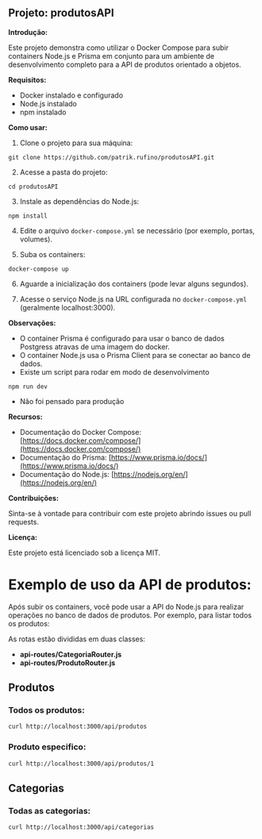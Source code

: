 ## Projeto: produtosAPI

**Introdução:**

Este projeto demonstra como utilizar o Docker Compose para subir containers Node.js e Prisma em conjunto para um ambiente de desenvolvimento completo para a API de produtos orientado a objetos.

**Requisitos:**

* Docker instalado e configurado
* Node.js instalado
* npm instalado

**Como usar:**

1. Clone o projeto para sua máquina:

```
git clone https://github.com/patrik.rufino/produtosAPI.git
```

2. Acesse a pasta do projeto:

```
cd produtosAPI
```

3. Instale as dependências do Node.js:

```
npm install
```

4. Edite o arquivo `docker-compose.yml` se necessário (por exemplo, portas, volumes).

5. Suba os containers:

```
docker-compose up
```

6. Aguarde a inicialização dos containers (pode levar alguns segundos).

7. Acesse o serviço Node.js na URL configurada no `docker-compose.yml` (geralmente localhost:3000).

**Observações:**

* O container Prisma é configurado para usar o banco de dados Postgress atravas de uma imagem do docker.
* O container Node.js usa o Prisma Client para se conectar ao banco de dados.
* Existe um script para rodar em modo de desenvolvimento
```
npm run dev
```
* Não foi pensado para produção

**Recursos:**

* Documentação do Docker Compose: [https://docs.docker.com/compose/](https://docs.docker.com/compose/)
* Documentação do Prisma: [https://www.prisma.io/docs/](https://www.prisma.io/docs/)
* Documentação do Node.js: [https://nodejs.org/en/](https://nodejs.org/en/)

**Contribuições:**

Sinta-se à vontade para contribuir com este projeto abrindo issues ou pull requests.

**Licença:**

Este projeto está licenciado sob a licença MIT.

# Exemplo de uso da API de produtos:

Após subir os containers, você pode usar a API do Node.js para realizar operações no banco de dados de produtos. Por exemplo, para listar todos os produtos:

As rotas estão divididas em duas classes:

- **api-routes/CategoriaRouter.js**
- **api-routes/ProdutoRouter.js**



## Produtos

### Todos os produtos:
```bash
curl http://localhost:3000/api/produtos
```
### Produto especifico:
```bash
curl http://localhost:3000/api/produtos/1
```
## Categorias

### Todas as categorias:
```bash
curl http://localhost:3000/api/categorias
```